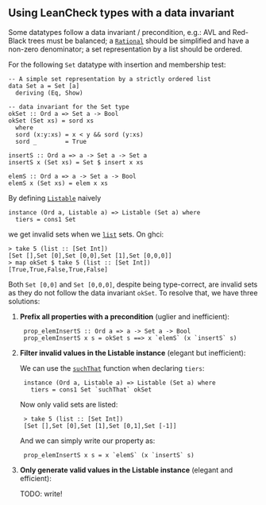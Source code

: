 Using LeanCheck types with a data invariant
-------------------------------------------

Some datatypes follow a data invariant / precondition, e.g.:
  AVL and Red-Black trees must be balanced;
  a [`Rational`] should be simplified and have a non-zero denominator;
  a set representation by a list should be ordered.

For the following `Set` datatype with insertion and membership test:

    -- A simple set representation by a strictly ordered list
    data Set a = Set [a]
      deriving (Eq, Show)

    -- data invariant for the Set type
    okSet :: Ord a => Set a -> Bool
    okSet (Set xs) = sord xs
      where
      sord (x:y:xs) = x < y && sord (y:xs)
      sord _        = True

    insertS :: Ord a => a -> Set a -> Set a
    insertS x (Set xs) = Set $ insert x xs

    elemS :: Ord a => a -> Set a -> Bool
    elemS x (Set xs) = elem x xs

By defining [`Listable`] naively

    instance (Ord a, Listable a) => Listable (Set a) where
      tiers = cons1 Set

we get invalid sets when we [`list`] sets.  On ghci:

    > take 5 (list :: [Set Int])
    [Set [],Set [0],Set [0,0],Set [1],Set [0,0,0]]
    > map okSet $ take 5 (list :: [Set Int])
    [True,True,False,True,False]

Both `Set [0,0]` and `Set [0,0,0]`, despite being type-correct, are invalid
sets as they do not follow the data invariant `okSet`.  To resolve that, we
have three solutions:

1. **Prefix all properties with a precondition** (uglier and inefficient):

        prop_elemInsertS :: Ord a => a -> Set a -> Bool
        prop_elemInsertS x s = okSet s ==> x `elemS` (x `insertS` s)

2. **Filter invalid values in the Listable instance** (elegant but inefficient):

    We can use the [`suchThat`] function when declaring `tiers`:

        instance (Ord a, Listable a) => Listable (Set a) where
          tiers = cons1 Set `suchThat` okSet

    Now only valid sets are listed:

        > take 5 (list :: [Set Int])
        [Set [],Set [0],Set [1],Set [0,1],Set [-1]]

    And we can simply write our property as:

        prop_elemInsertS x s = x `elemS` (x `insertS` s)


3. **Only generate valid values in the Listable instance** (elegant and efficient):

    TODO: write!

[`Listable`]: https://hackage.haskell.org/package/leancheck/docs/Test-Check.html#t:Listable
[`list`]:     https://hackage.haskell.org/package/leancheck/docs/Test-Check.html#v:list
[`suchThat`]: https://hackage.haskell.org/package/leancheck/docs/Test-Check.html#v:suchThat
[`Rational`]: https://hackage.haskell.org/package/base/docs/Data-Ratio.html#t:Ratio
